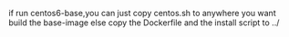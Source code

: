 if run centos6-base,you can just copy centos.sh to anywhere you want build the base-image
else copy the Dockerfile and the install script to ../
